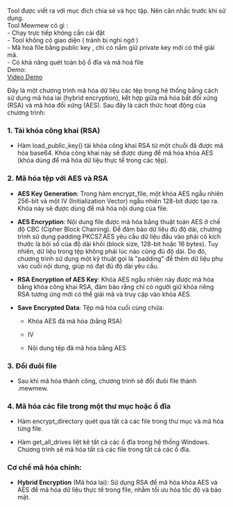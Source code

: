 Tool được viết ra với mục đích chia sẻ và học tập. Nên cân nhắc trước khi sử dụng.  
Tool Mewmew có gì :  
    - Chạy trực tiếp không cần cài đặt  
    - Tool không có giao diện ( tránh bị nghi ngờ )  
    - Mã hoá file bằng public key , chỉ có nắm giữ private key mới có thể giải mã.  
    - Có khả năng quét toàn bộ ổ đĩa và mã hoá file  
Demo:  
[Video Demo](Images/demo_videos.mp4)  

Đây là một chương trình mã hóa dữ liệu các tệp trong hệ thống bằng cách sử dụng mã hóa lai (hybrid encryption), kết hợp giữa mã hóa bất đối xứng (RSA) và mã hóa đối xứng (AES). Sau đây là cách thức hoạt động của chương trình:

### 1\. Tải khóa công khai (RSA)

*   Hàm load\_public\_key() tải khóa công khai RSA từ một chuỗi đã được mã hóa base64. Khóa công khai này sẽ được dùng để mã hóa khóa AES (khóa dùng để mã hóa dữ liệu thực tế trong các tệp).
    

### 2\. Mã hóa tệp với AES và RSA

*   **AES Key Generation**: Trong hàm encrypt\_file, một khóa AES ngẫu nhiên 256-bit và một IV (Initialization Vector) ngẫu nhiên 128-bit được tạo ra. Khóa này sẽ được dùng để mã hóa nội dung của file.
    
*   **AES Encryption**: Nội dung file được mã hóa bằng thuật toán AES ở chế độ CBC (Cipher Block Chaining). Để đảm bảo dữ liệu đủ độ dài, chương trình sử dụng padding PKCS7.AES yêu cầu dữ liệu đầu vào phải có kích thước là bội số của độ dài khối (block size, 128-bit hoặc 16 bytes). Tuy nhiên, dữ liệu trong tệp không phải lúc nào cũng đủ độ dài. Do đó, chương trình sử dụng một kỹ thuật gọi là "padding" để thêm dữ liệu phụ vào cuối nội dung, giúp nó đạt đủ độ dài yêu cầu.  
    
*   **RSA Encryption of AES Key**: Khóa AES ngẫu nhiên này được mã hóa bằng khóa công khai RSA, đảm bảo rằng chỉ có người giữ khóa riêng RSA tương ứng mới có thể giải mã và truy cập vào khóa AES.
    
*   **Save Encrypted Data**: Tệp mã hóa cuối cùng chứa:
    
    *   Khóa AES đã mã hóa (bằng RSA)
        
    *   IV
        
    *   Nội dung tệp đã mã hóa bằng AES
        

### 3\. Đổi đuôi file

*   Sau khi mã hóa thành công, chương trình sẽ đổi đuôi file thành .mewmew.
    

### 4\. Mã hóa các file trong một thư mục hoặc ổ đĩa

*   Hàm encrypt\_directory quét qua tất cả các file trong thư mục và mã hóa từng file.
    
*   Hàm get\_all\_drives liệt kê tất cả các ổ đĩa trong hệ thống Windows. Chương trình sẽ mã hóa tất cả các file trong tất cả các ổ đĩa.
    

### Cơ chế mã hóa chính:

*   **Hybrid Encryption** (Mã hóa lai): Sử dụng RSA để mã hóa khóa AES và AES để mã hóa dữ liệu thực tế trong file, nhằm tối ưu hóa tốc độ và bảo mật.
